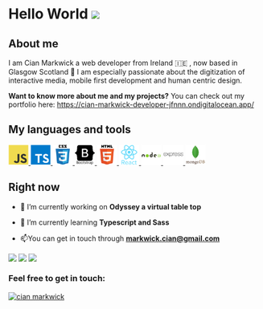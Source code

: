 # **Hello World** <img src="https://c.tenor.com/jPYNf2GLrB8AAAAd/earth-earthday.gif" width="30px"/>

## About me

I am Cian Markwick a web developer from Ireland 🇮🇪 , now based in Glasgow Scotland 🏴󠁧󠁢󠁳󠁣󠁴󠁿 
I am especially passionate about the digitization of interactive media, mobile first development and human centric design. 

**Want to know more about me and my projects?**
You can check out my portfolio here: https://cian-markwick-developer-jfnnn.ondigitalocean.app/

## My languages and tools
<p align="left">
  <a
    href="https://developer.mozilla.org/en-US/docs/Web/JavaScript"
    target="_blank"
    rel="noreferrer"
  >
    <img
      src="https://raw.githubusercontent.com/devicons/devicon/master/icons/javascript/javascript-original.svg"
      alt="javascript"
      width="40"
      height="40"
    />
  </a>
  <a href="https://www.typescriptlang.org/" target="_blank" rel="noreferrer">
    <img
      src="https://raw.githubusercontent.com/devicons/devicon/master/icons/typescript/typescript-original.svg"
      alt="typescript"
      width="40"
      height="40"
    />
  </a>
<a href="https://www.w3schools.com/css/" target="_blank" rel="noreferrer">
    <img
      src="https://raw.githubusercontent.com/devicons/devicon/master/icons/css3/css3-original-wordmark.svg"
      alt="css3"
      width="40"
      height="40"
    />
  </a>
  <a href="https://getbootstrap.com" target="_blank" rel="noreferrer">
    <img
      src="https://raw.githubusercontent.com/devicons/devicon/master/icons/bootstrap/bootstrap-plain-wordmark.svg"
      alt="bootstrap"
      width="40"
      height="40"
    />
  </a>
  <a href="https://www.w3.org/html/" target="_blank" rel="noreferrer">
    <img
      src="https://raw.githubusercontent.com/devicons/devicon/master/icons/html5/html5-original-wordmark.svg"
      alt="html5"
      width="40"
      height="40"
    />
  </a>
  <a href="https://reactjs.org/" target="_blank" rel="noreferrer">
    <img
      src="https://raw.githubusercontent.com/devicons/devicon/master/icons/react/react-original-wordmark.svg"
      alt="react"
      width="40"
      height="40"
    />
  </a>
  <a href="https://nodejs.org" target="_blank" rel="noreferrer">
    <img
      src="https://raw.githubusercontent.com/devicons/devicon/master/icons/nodejs/nodejs-original-wordmark.svg"
      alt="nodejs"
      width="40"
      height="40"
    />
  </a>
  <a href="https://expressjs.com" target="_blank" rel="noreferrer">
    <img
      src="https://raw.githubusercontent.com/devicons/devicon/master/icons/express/express-original-wordmark.svg"
      alt="express"
      width="40"
      height="40"
    />
  </a>
  <a href="https://www.mongodb.com/" target="_blank" rel="noreferrer">
    <img
      src="https://raw.githubusercontent.com/devicons/devicon/master/icons/mongodb/mongodb-original-wordmark.svg"
      alt="mongodb"
      width="40"
      height="40"
    />
  </a>
</p>

## Right now  

- 🔭 I’m currently working on **Odyssey a virtual table top**

- 🌱 I’m currently learning **Typescript and Sass**

- 📫You can get in touch through **markwick.cian@gmail.com**
  

<img align="center" src="https://github-readme-stats.vercel.app/api?username=CianMW&show_icons=true&theme=radical" />
<img align="center"  src="https://github-readme-stats.vercel.app/api/top-langs/?username=CianMW&theme=radical&layout=compact" />  
<img align="center" src="https://github-readme-streak-stats.herokuapp.com/?user=CianMW&theme=radical&hide_border=true&stroke=0000&background=060A0CD0">
  
    
<h3 align="left">Feel free to get in touch:</h3>
<p align="left">
<a href="https://linkedin.com/in/cian-markwick-002848141" target="blank"><img align="center" src="https://raw.githubusercontent.com/rahuldkjain/github-profile-readme-generator/master/src/images/icons/Social/linked-in-alt.svg" alt="cian markwick" height="30" width="40" /></a>
</p>
  

